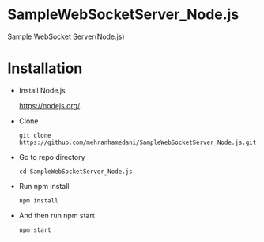 # SampleWebSocketServer_Node.js
Sample WebSocket Server(Node.js)

# Installation
* Install Node.js

    https://nodejs.org/

* Clone

    ```git clone https://github.com/mehranhamedani/SampleWebSocketServer_Node.js.git```

* Go to repo directory

    ```cd SampleWebSocketServer_Node.js```

* Run npm install

    ```npm install```

* And then run npm start

    ```npm start```
